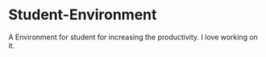 # Student-Environment
A Environment for student for increasing the productivity.
I love working on it.

